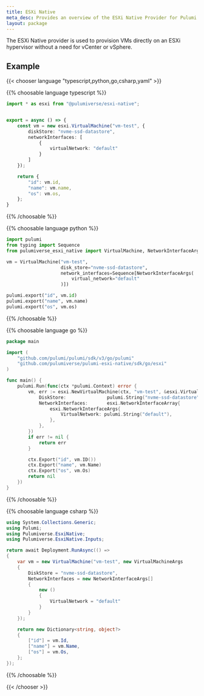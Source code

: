 ```yaml
---
title: ESXi Native
meta_desc: Provides an overview of the ESXi Native Provider for Pulumi.
layout: package
---
```


The ESXi Native provider is used to provision VMs directly on an ESXi hypervisor without a need for vCenter or vSphere.

## Example

{{< chooser language "typescript,python,go,csharp,yaml" >}}


{{% choosable language typescript %}}
```typescript
import * as esxi from "@pulumiverse/esxi-native";


export = async () => {
    const vm = new esxi.VirtualMachine("vm-test", {
        diskStore: "nvme-ssd-datastore",
        networkInterfaces: [
            {
                virtualNetwork: "default"
            }
        ]
    });

    return {
        "id": vm.id,
        "name": vm.name,
        "os": vm.os,
    };
}
```
{{% /choosable %}}

{{% choosable language python %}}
```python
import pulumi
from typing import Sequence
from pulumiverse_esxi_native import VirtualMachine, NetworkInterfaceArgs

vm = VirtualMachine("vm-test",
                    disk_store="nvme-ssd-datastore",
                    network_interfaces=Sequence[NetworkInterfaceArgs(
                        virtual_network="default"
                    )])

pulumi.export("id", vm.id)
pulumi.export("name", vm.name)
pulumi.export("os", vm.os)
```
{{% /choosable %}}

{{% choosable language go %}}
```go
package main

import (
	"github.com/pulumi/pulumi/sdk/v3/go/pulumi"
	"github.com/pulumiverse/pulumi-esxi-native/sdk/go/esxi"
)

func main() {
	pulumi.Run(func(ctx *pulumi.Context) error {
		vm, err := esxi.NewVirtualMachine(ctx, "vm-test", &esxi.VirtualMachineArgs{
			DiskStore:               pulumi.String("nvme-ssd-datastore"),
			NetworkInterfaces:       esxi.NetworkInterfaceArray{
				esxi.NetworkInterfaceArgs{
					VirtualNetwork: pulumi.String("default"),
				},
			},
		})
		if err != nil {
			return err
		}

		ctx.Export("id", vm.ID())
		ctx.Export("name", vm.Name)
		ctx.Export("os", vm.Os)
		return nil
	})
}
```
{{% /choosable %}}

{{% choosable language csharp %}}
```csharp
using System.Collections.Generic;
using Pulumi;
using Pulumiverse.EsxiNative;
using Pulumiverse.EsxiNative.Inputs;

return await Deployment.RunAsync(() =>
{
    var vm = new VirtualMachine("vm-test", new VirtualMachineArgs
    {
        DiskStore = "nvme-ssd-datastore",
        NetworkInterfaces = new NetworkInterfaceArgs[]
        {
            new ()
            {
                VirtualNetwork = "default"
            }
        }
    });

    return new Dictionary<string, object?>
    {
        ["id"] = vm.Id,
        ["name"] = vm.Name,
        ["os"] = vm.Os,
    };
});

```
{{% /choosable %}}

{{< /chooser >}}